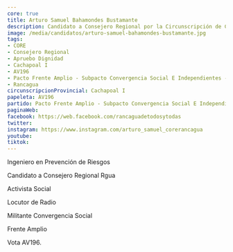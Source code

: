 ```yaml
---
core: true
title: Arturo Samuel Bahamondes Bustamante
description: Candidato a Consejero Regional por la Circunscripción de Cachapoal I
image: /media/candidatos/arturo-samuel-bahamondes-bustamante.jpg
tags:
- CORE
- Consejero Regional
- Apruebo Dignidad
- Cachapoal I
- AV196
- Pacto Frente Amplio - Subpacto Convergencia Social E Independientes - Convergencia Social
- Rancagua
circunscripcionProvincial: Cachapoal I
papeleta: AV196
partido: Pacto Frente Amplio - Subpacto Convergencia Social E Independientes - Convergencia Social
paginaWeb:
facebook: https://web.facebook.com/rancaguadetodosytodas
twitter:
instagram: https://www.instagram.com/arturo_samuel_corerancagua
youtube:
tiktok:
---
```

Ingeniero en Prevención de Riesgos

Candidato a Consejero Regional Rgua

Activista Social

Locutor de Radio

Militante Convergencia Social

Frente Amplio

Vota AV196.
